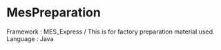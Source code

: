 # MesPreparation
Framework : MES_Express / This is for factory preparation material used. 
Language  : Java
